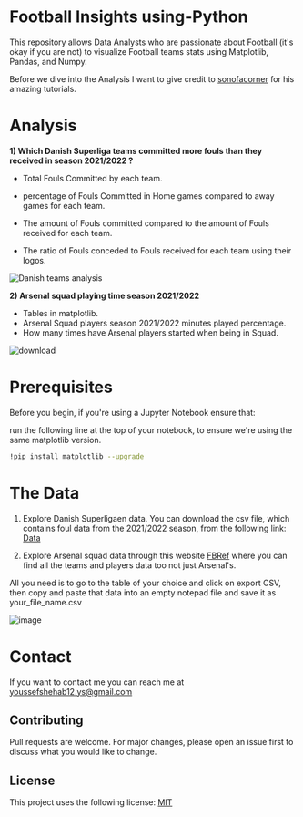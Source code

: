 # Football Insights using-Python

This repository allows Data Analysts who are passionate about Football (it's okay if you are not) to visualize Football teams stats using Matplotlib, Pandas, and Numpy.

Before we dive into the Analysis I want to give credit to [sonofacorner](https://github.com/sonofacorner) for his amazing tutorials.


# Analysis

**1) Which Danish Superliga teams committed more fouls than they received in season 2021/2022 ?**

- Total Fouls Committed by each team.

- percentage of Fouls Committed in Home games compared to away games for each team.

- The amount of Fouls committed compared to the amount of Fouls received for each team.

- The ratio of Fouls conceded to Fouls received for each team using their logos.

![Danish teams analysis](https://user-images.githubusercontent.com/64536908/193364084-8ac5f166-a2ac-4aa1-b1b3-8676e4e0852f.png)


**2) Arsenal squad playing time season 2021/2022**

- Tables in matplotlib.
- Arsenal Squad players season 2021/2022 minutes played percentage.
- How many times have Arsenal players started when being in Squad.

![download](https://user-images.githubusercontent.com/64536908/193376515-82dfcd49-d7c9-4a90-857f-9842598719a6.png)




# Prerequisites
Before you begin, if you're using a Jupyter Notebook ensure that:

run the following line at the top of your notebook, to ensure we're using the same matplotlib version.
```bash
!pip install matplotlib --upgrade
```
# The Data
1) Explore Danish Superligaen data.
You can download the csv file, which contains foul data from the 2021/2022 season, from the following link:
[Data](https://www.sonofacorner.com/content/files/2022/06/superligaen_fouls_tutorial_06172022.csv)

2) Explore Arsenal squad data through this website [FBRef](https://fbref.com/en/squads/18bb7c10/2021-2022/Arsenal-Stats) where you can find all the teams and players data too not just Arsenal's.
 
 All you need is to go to the table of your choice and click on export CSV, then copy and paste that data into an empty notepad file and save it as your_file_name.csv

![image](https://user-images.githubusercontent.com/64536908/193365388-ebf73b8b-3356-4ab1-9f1f-5d66c63249f1.png)


# Contact
If you want to contact me you can reach me at youssefshehab12.ys@gmail.com

## Contributing
Pull requests are welcome. For major changes, please open an issue first to discuss what you would like to change.

## License
This project uses the following license: [MIT](https://choosealicense.com/licenses/mit/)
